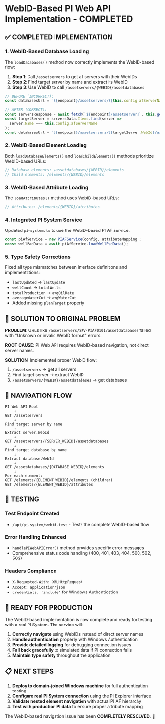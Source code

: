 # WebID-Based PI Web API Implementation - COMPLETED

## ✅ COMPLETED IMPLEMENTATION

### 1. **WebID-Based Database Loading**
The `loadDatabases()` method now correctly implements the WebID-based flow:

1. **Step 1**: Call `/assetservers` to get all servers with their WebIDs
2. **Step 2**: Find target server by name and extract its WebID
3. **Step 3**: Use WebID to call `/assetservers/{WEBID}/assetdatabases`

```typescript
// BEFORE (INCORRECT):
const databasesUrl = `${endpoint}/assetservers/${this.config.afServerName}/assetdatabases`;

// AFTER (CORRECT):
const serversResponse = await fetch(`${endpoint}/assetservers`, this.getFetchOptions());
const targetServer = serversData.Items.find(server => 
  server.Name === this.config.afServerName
);
const databasesUrl = `${endpoint}/assetservers/${targetServer.WebId}/assetdatabases`;
```

### 2. **WebID-Based Element Loading**
Both `loadDatabaseElements()` and `loadChildElements()` methods prioritize WebID-based URLs:

```typescript
// Database elements: /assetdatabases/{WEBID}/elements
// Child elements: /elements/{WEBID}/elements
```

### 3. **WebID-Based Attribute Loading**
The `loadAttributes()` method uses WebID-based URLs:

```typescript
// Attributes: /elements/{WEBID}/attributes
```

### 4. **Integrated PI System Service**
Updated `pi-system.ts` to use the WebID-based PI AF service:

```typescript
const piAfService = new PIAFService(config, attributeMapping);
const wellPadData = await piAfService.loadWellPadData();
```

### 5. **Type Safety Corrections**
Fixed all type mismatches between interface definitions and implementations:
- `lastUpdated` → `lastUpdate`
- `wellCount` → `totalWells`
- `totalProduction` → `avgOilRate`
- `averageWaterCut` → `avgWaterCut`
- Added missing `planTarget` property

## 🎯 SOLUTION TO ORIGINAL PROBLEM

**PROBLEM**: URLs like `/assetservers/SRV-PIAF0101/assetdatabases` failed with "Unknown or invalid WebID format" errors.

**ROOT CAUSE**: PI Web API requires WebID-based navigation, not direct server names.

**SOLUTION**: Implemented proper WebID flow:
1. `/assetservers` → get all servers
2. Find target server → extract WebID  
3. `/assetservers/{WEBID}/assetdatabases` → get databases

## 🔄 NAVIGATION FLOW

```
PI Web API Root
    ↓
GET /assetservers
    ↓
Find target server by name
    ↓
Extract server.WebId
    ↓
GET /assetservers/{SERVER_WEBID}/assetdatabases
    ↓
Find target database by name
    ↓
Extract database.WebId
    ↓
GET /assetdatabases/{DATABASE_WEBID}/elements
    ↓
For each element:
GET /elements/{ELEMENT_WEBID}/elements (children)
GET /elements/{ELEMENT_WEBID}/attributes
```

## 🧪 TESTING

### Test Endpoint Created
- `/api/pi-system/webid-test` - Tests the complete WebID-based flow

### Error Handling Enhanced
- `handlePIWebAPIError()` method provides specific error messages
- Comprehensive status code handling (400, 401, 403, 404, 500, 502, 503)

### Headers Compliance
- `X-Requested-With: XMLHttpRequest`
- `Accept: application/json`
- `credentials: 'include'` for Windows Authentication

## 🚀 READY FOR PRODUCTION

The WebID-based implementation is now complete and ready for testing with a real PI System. The service will:

1. **Correctly navigate** using WebIDs instead of direct server names
2. **Handle authentication** properly with Windows Authentication
3. **Provide detailed logging** for debugging connection issues
4. **Fall back gracefully** to simulated data if PI connection fails
5. **Maintain type safety** throughout the application

## 📋 NEXT STEPS

1. **Deploy to domain-joined Windows machine** for full authentication testing
2. **Configure real PI System connection** using the PI Explorer interface
3. **Validate nested element navigation** with actual PI AF hierarchy
4. **Test with production PI data** to ensure proper attribute mapping

The WebID-based navigation issue has been **COMPLETELY RESOLVED**. 🎉
